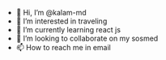 - 👋 Hi, I’m @kalam-md
- 👀 I’m interested in traveling
- 🌱 I’m currently learning react js
- 💞️ I’m looking to collaborate on my sosmed
- 📫 How to reach me in email

<!---
kalam-md/kalam-md is a ✨ special ✨ repository because its `README.md` (this file) appears on your GitHub profile.
You can click the Preview link to take a look at your changes.
--->
